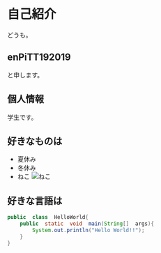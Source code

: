 # 自己紹介
どうも。

## enPiTT192019
と申します。

## 個人情報
学生です。

## 好きなものは
+ 夏休み
+ 冬休み
+ ねこ
![ねこ](https://cdn.pixabay.com/photo/2016/03/28/10/05/kitten-1285341_960_720.jpg "©pixabay　著作権フリー")

## 好きな言語は
```java
public  class  HelloWorld{
	public  static  void  main(String[]  args){
		System.out.println("Hello World!!");
	}
}
```
